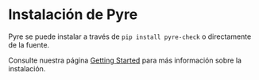 # Instalación de Pyre

Pyre se puede instalar a través de `pip install pyre-check` o directamente de la fuente.

Consulte nuestra página [Getting Started](https://pyre-check.org/docs/installation.html)
para más información sobre la instalación.